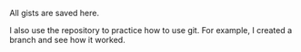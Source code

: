 All gists are saved here. 

I also use the repository to practice how to use git. For example, I created a branch and see how it worked. 
